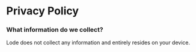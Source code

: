 # Privacy Policy

### What information do we collect?
Lode does not collect any information and entirely resides on your device.

